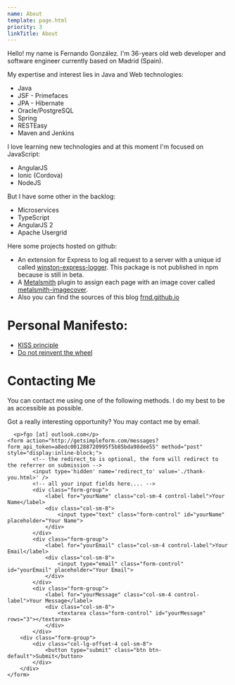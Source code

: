 ```yaml
---
name: About
template: page.html
priority: 3
linkTitle: About
---
```


Hello! my name is Fernando González. I'm <span id="years">36</span>-years old web developer and software engineer currently based on Madrid (Spain).

<script>
(function() {
  var today = new Date();
    var birthDate = new Date('11-04-1979');
    var age = today.getFullYear() - birthDate.getFullYear();
    var m = today.getMonth() - birthDate.getMonth();
    if (m < 0 || (m === 0 && today.getDate() < birthDate.getDate())) {
        age--;
    }
    window.document.getElementById('years').innerHTML = age;
})();
</script>

My expertise and interest lies in Java and Web technologies:
<div class="columns-3">
  <ul>
    <li>Java</li>
    <li>JSF - Primefaces</li>
    <li>JPA - Hibernate</li>
    <li>Oracle/PostgreSQL</li>
    <li>Spring</li>
    <li>RESTEasy</li>
    <li>Maven and Jenkins</li>
  </ul>
</div>

I love learning new technologies and at this moment I'm focused on JavaScript:  
<div class="columns-3">
  <ul>
    <li>AngularJS</li>
    <li>Ionic (Cordova)</li>
    <li>NodeJS</li>
  </ul>
</div>

But I have some other in the backlog:

<div class="columns-3">
  <ul>
    <li>Microservices</li>
    <li>TypeScript</li>
    <li>AngularJS 2</li>
    <li>Apache Usergrid</li>
  </ul>
</div>

Here some projects hosted on github:

* An extension for Express to log all request to a server with a unique id called [winston-express-logger](https://github.com/frnd/winston-express-logger). This package is not published in npm because is still in beta.
* A [Metalsmith](http://metalsmith.io) plugin to assign each page with an image cover called [metalsmith-imagecover](https://github.com/frnd/metalsmith-imagecover).
* Also you can find the sources of this blog [frnd.github.io](https://github.com/frnd/frnd.github.io)

# Personal Manifesto:

* [KISS principle](https://en.wikipedia.org/wiki/KISS_principle)
* [Do not reinvent the wheel](https://en.wikipedia.org/wiki/Reinventing_the_wheel)

# Contacting Me
You can contact me using one of the following methods. I do my best to be as accessible as possible.
<div class="columns-2">
      <p>Got a really interesting opportunity? You may contact me by email.</p>

      <p>fgo [at] outlook.com</p>
    <form action="http://getsimpleform.com/messages?form_api_token=a8edc001288720995f5b85bda98dee55" method="post" style="display:inline-block;">
            <!-- the redirect_to is optional, the form will redirect to the referrer on submission -->
            <input type='hidden' name='redirect_to' value='./thank-you.html>' />
            <!-- all your input fields here.... -->
            <div class="form-group">
                <label for="yourName" class="col-sm-4 control-label">Your Name</label>
                <div class="col-sm-8">
                    <input type="text" class="form-control" id="yourName" placeholder="Your Name">
                </div>
            </div>
            <div class="form-group">
                <label for="yourEmail" class="col-sm-4 control-label">Your Email</label>
                <div class="col-sm-8">
                    <input type="email" class="form-control" id="yourEmail" placeholder="Your Email">
                </div>
            </div>
            <div class="form-group">
                <label for="yourMessage" class="col-sm-4 control-label">Your Message</label>
                <div class="col-sm-8">
                    <textarea class="form-control" id="yourMessage" rows="3"></textarea>
                </div>
            </div>
        <div class="form-group">
            <div class="col-lg-offset-4 col-sm-8">
                <button type="submit" class="btn btn-default">Submit</button>
            </div>
        </div>
    </form>
</div>
